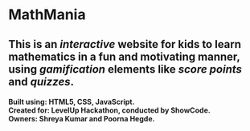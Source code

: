 **<h1>MathMania</h1>**  <h2>This is an *interactive* website for kids to learn mathematics in a fun and motivating manner, using *gamification* elements like *score points* and *quizzes*.</h2>   <h4>**Built using**: HTML5, CSS, JavaScript.<br />  **Created for**: LevelUp Hackathon, conducted by ShowCode. <br /> **Owners**: Shreya Kumar and Poorna Hegde.</h4>
